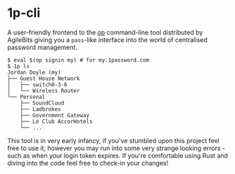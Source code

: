 # 1p-cli

A user-friendly frontend to the [op] command-line tool distributed by
AgileBits giving you a `pass`-like interface into the world of centralised
password management.

```
$ eval $(op signin my) # for my.1password.com
$ 1p ls
Jordan Doyle (my)
├── Guest House Network
│   ├── switch0-3-6
│   └── Wireless Router
└── Personal
    ├── SoundCloud
    ├── Ladbrokes
    ├── Government Gateway
    ├── Le Club AccorHotels
    └── ...
```

This tool is in very early infancy, if you've stumbled upon this project feel
free to use it, however you may run into some very strange looking errors - such
as when your login token expires. If you're comfortable using Rust and diving into
the code feel free to check-in your changes!

[op]: https://1password.com/downloads/command-line/